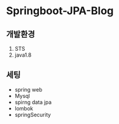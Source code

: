 # Springboot-JPA-Blog
## 개발환경
1. STS
2. java1.8
 

## 세팅
- spring web
- Mysql
- spirng data jpa
- lombok
- springSecurity
